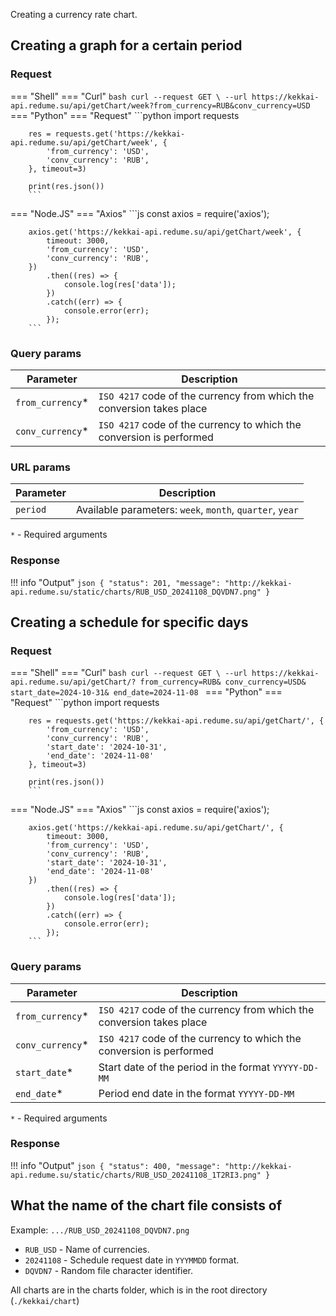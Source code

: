 Creating a currency rate chart.

## Creating a graph for a certain period

### Request
=== "Shell"
    === "Curl"
        ```bash
        curl --request GET \
        --url https://kekkai-api.redume.su/api/getChart/week?from_currency=RUB&conv_currency=USD
        ```
=== "Python"
    === "Request"
        ```python
        import requests

        res = requests.get('https://kekkai-api.redume.su/api/getChart/week', {
            'from_currency': 'USD',
            'conv_currency': 'RUB',
        }, timeout=3)

        print(res.json())
        ```

=== "Node.JS"
    === "Axios"
        ```js
        const axios = require('axios');

        axios.get('https://kekkai-api.redume.su/api/getChart/week', {
            timeout: 3000,
            'from_currency': 'USD',
            'conv_currency': 'RUB',  
        })
            .then((res) => {
                console.log(res['data']);
            })
            .catch((err) => {
                console.error(err);
            });
        ```

### Query params
| Parameter         | Description                                                             |
|-------------------|-------------------------------------------------------------------------|
| `from_currency`*  | `ISO 4217` code of the currency from which the conversion takes place   |
| `conv_currency`*  | `ISO 4217` code of the currency to which the conversion is performed    |

### URL params
| Parameter     | Description                                                             |
|---------------|-------------------------------------------------------------------------|
| `period`      | Available parameters: `week`, `month`, `quarter`, `year`                |

`*` - Required arguments

### Response
!!! info "Output"
    ```json
    {
        "status": 201,
        "message": "http://kekkai-api.redume.su/static/charts/RUB_USD_20241108_DQVDN7.png"
    }
    ```


## Creating a schedule for specific days

### Request
=== "Shell"
    === "Curl"
        ```bash
        curl --request GET \
        --url https://kekkai-api.redume.su/api/getChart/?
        from_currency=RUB&
        conv_currency=USD&
        start_date=2024-10-31&
        end_date=2024-11-08
        ```
=== "Python"
    === "Request"
        ```python
        import requests

        res = requests.get('https://kekkai-api.redume.su/api/getChart/', {
            'from_currency': 'USD',
            'conv_currency': 'RUB',
            'start_date': '2024-10-31',
            'end_date': '2024-11-08'
        }, timeout=3)

        print(res.json())
        ```

=== "Node.JS"
    === "Axios"
        ```js
        const axios = require('axios');

        axios.get('https://kekkai-api.redume.su/api/getChart/', {
            timeout: 3000,
            'from_currency': 'USD',
            'conv_currency': 'RUB',  
            'start_date': '2024-10-31',
            'end_date': '2024-11-08'
        })
            .then((res) => {
                console.log(res['data']);
            })
            .catch((err) => {
                console.error(err);
            });
        ```

### Query params
| Parameter        | Description                                                            |
|------------------|------------------------------------------------------------------------|
| `from_currency`* | `ISO 4217` code of the currency from which the conversion takes place  |
| `conv_currency`* | `ISO 4217` code of the currency to which the conversion is performed   |
| `start_date`*    | Start date of the period in the format `YYYYY-DD-MM`                   |
| `end_date`*      | Period end date in the format `YYYYY-DD-MM`                            |

`*` - Required arguments

### Response
!!! info "Output"
    ```json
    {
        "status": 400,
        "message": "http://kekkai-api.redume.su/static/charts/RUB_USD_20241108_1T2RI3.png"
    }
    ```

## What the name of the chart file consists of
Example: ``.../RUB_USD_20241108_DQVDN7.png``

- `RUB_USD` - Name of currencies.
- `20241108` - Schedule request date in `YYYMMDD` format.
- `DQVDN7` - Random file character identifier.

All charts are in the charts folder, which is in the root directory (`./kekkai/chart`)